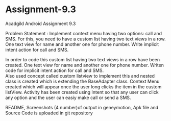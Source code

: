 # Assignment-9.3
Acadgild Android Assignment 9.3

Problem Statement : Implement context menu having two options: call and SMS. For this, you need to have a
custom list having two text views in a row. One text view for name and another one for phone number. Write implicit intent action for call and SMS.

In order to code this custom list having two text views in a row have been created. 
One text view for name and another one for phone number. Writen code for implicit intent action for call and SMS.             
Also used concept called custom listview to implement this and nested class is created which is extending the BaseAdapter class. Context Menu created which will appear once the user long clicks the item in the custom listView. 
Activity has been created using Intent so that any user can click any option and the user can easiy make call or send a SMS. 

README, Screenshots (4 number)of output in geneymotion, Apk file and Source Code is uploaded in git repository
